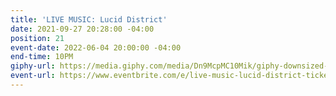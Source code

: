 ```yaml
---
title: 'LIVE MUSIC: Lucid District'
date: 2021-09-27 20:28:00 -04:00
position: 21
event-date: 2022-06-04 20:00:00 -04:00
end-time: 10PM
giphy-url: https://media.giphy.com/media/Dn9McpMC10Mik/giphy-downsized-large.gif
event-url: https://www.eventbrite.com/e/live-music-lucid-district-tickets-372536234907
---
```



